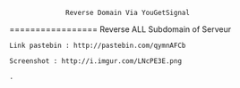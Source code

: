                   Reverse Domain Via YouGetSignal
=================
    Reverse ALL Subdomain of Serveur
    
    Link pastebin : http://pastebin.com/qymnAFCb
    
    Screenshot : http://i.imgur.com/LNcPE3E.png
    
    .
